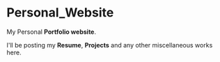 # Personal_Website
My Personal **Portfolio website**.

I'll be posting my **Resume**, **Projects** and any other miscellaneous works here. 
